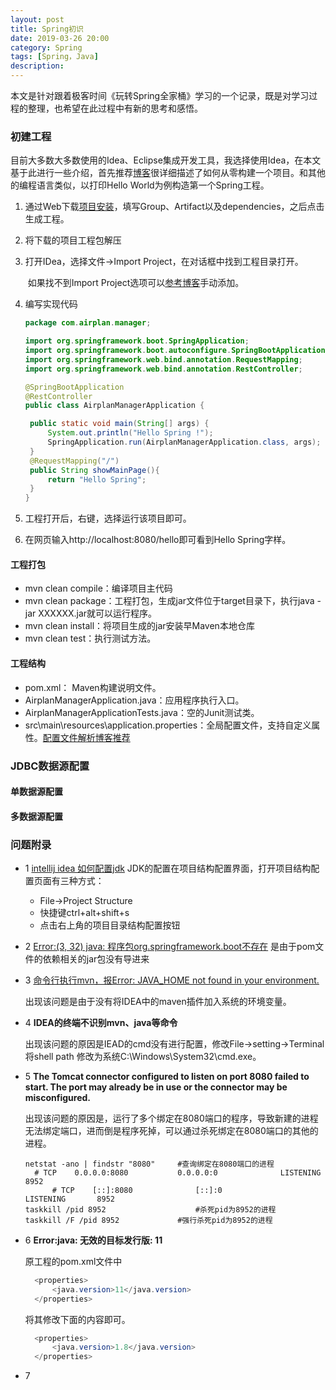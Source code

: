 ```yaml
---
layout: post
title: Spring初识
date: 2019-03-26 20:00
category: Spring
tags: [Spring，Java]
description: 
---
```


​	本文是针对跟着极客时间《玩转Spring全家桶》学习的一个记录，既是对学习过程的整理，也希望在此过程中有新的思考和感悟。

### 初建工程

​	目前大多数大多数使用的Idea、Eclipse集成开发工具，我选择使用Idea，在本文基于此进行一些介绍，首先推荐[博客](http://tengj.top/2017/02/26/springboot1/)很详细描述了如何从零构建一个项目。和其他的编程语言类似，以打印Hello World为例构造第一个Spring工程。

1. 通过Web下载[项目安装](http://start.spring.io)，填写Group、Artifact以及dependencies，之后点击生成工程。

2. 将下载的项目工程包解压

3. 打开IDea，选择文件->Import Project，在对话框中找到工程目录打开。

   ​	如果找不到Import Project选项可以[参考博客](https://blog.csdn.net/zengxiaosen/article/details/52807540)手动添加。

4. 编写实现代码

   ```Java
   package com.airplan.manager;
   
   import org.springframework.boot.SpringApplication;
   import org.springframework.boot.autoconfigure.SpringBootApplication;
   import org.springframework.web.bind.annotation.RequestMapping;
   import org.springframework.web.bind.annotation.RestController;
   
   @SpringBootApplication
   @RestController
   public class AirplanManagerApplication {
   
   	public static void main(String[] args) {
   		System.out.println("Hello Spring !");
   		SpringApplication.run(AirplanManagerApplication.class, args);
   	}
   	@RequestMapping("/")
   	public String showMainPage(){
   		return "Hello Spring";
   	}
   }
   ```

5. 工程打开后，右键，选择运行该项目即可。

6. 在网页输入http://localhost:8080/hello即可看到Hello Spring字样。

#### 工程打包

- mvn clean compile：编译项目主代码
- mvn clean package：工程打包，生成jar文件位于target目录下，执行java -jar XXXXXX.jar就可以运行程序。
- mvn clean install：将项目生成的jar安装早Maven本地仓库
- mvn clean test：执行测试方法。

#### 工程结构

- pom.xml： Maven构建说明文件。
- AirplanManagerApplication.java：应用程序执行入口。
- AirplanManagerApplicationTests.java：空的Junit测试类。
- src\main\resources\application.properties：全局配置文件，支持自定义属性。[配置文件解析博客推荐](<http://tengj.top/2017/02/28/springboot2/>)

### JDBC数据源配置

#### 单数据源配置



#### 多数据源配置



### 问题附录

- 1 [intellij idea 如何配置jdk](https://jingyan.baidu.com/article/7082dc1c3ffd41e40a89bddf.html)
  JDK的配置在项目结构配置界面，打开项目结构配置页面有三种方式：
  - File->Project Structure
  - 快捷键ctrl+alt+shift+s
  - 点击右上角的项目目录结构配置按钮

- 2 [Error:(3, 32) java: 程序包org.springframework.boot不存在](https://www.cnblogs.com/mfmdaoyou/p/6817203.html)
  是由于pom文件的依赖相关的jar包没有导进来

- 3 [命令行执行mvn，报Error: JAVA_HOME not found in your environment.](https://blog.csdn.net/anjing0917/article/details/71056114)

  出现该问题是由于没有将IDEA中的maven插件加入系统的环境变量。

- 4  **IDEA的终端不识别mvn、java等命令**

  出现该问题的原因是IEAD的cmd没有进行配置，修改File->setting->Terminal 将shell path 修改为系统C:\Windows\System32\cmd.exe。

- 5  **The Tomcat connector configured to listen on port 8080 failed to start. The port may already be in use or the connector may be misconfigured.**

  ​	出现该问题的原因是，运行了多个绑定在8080端口的程序，导致新建的进程无法绑定端口，进而倒是程序死掉，可以通过杀死绑定在8080端口的其他的进程。

  ```shell
  netstat -ano | findstr "8080"		#查询绑定在8080端口的进程
  	# TCP    0.0.0.0:8080           0.0.0.0:0              LISTENING       8952
    	# TCP    [::]:8080              [::]:0                 LISTENING       8952
  taskkill /pid 8952					#杀死pid为8952的进程
  taskkill /F /pid 8952				#强行杀死pid为8952的进程
  ```

- 6  **Error:java: 无效的目标发行版: 11**

  原工程的pom.xml文件中

  ```java
  	<properties>
  		<java.version>11</java.version>
  	</properties>
  ```

  将其修改下面的内容即可。

  ```java
  	<properties>
  		<java.version>1.8</java.version>
  	</properties>
  ```

- 7